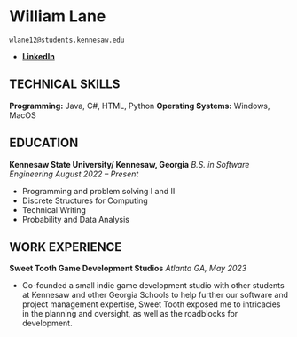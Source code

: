 # William Lane

```
wlane12@students.kennesaw.edu
```


- **[LinkedIn](www.linkedin.com/in/william-lane-703809321)**


## TECHNICAL SKILLS

**Programming:** Java, C#, HTML, Python
**Operating Systems:** Windows, MacOS

## EDUCATION

**Kennesaw State University/ Kennesaw, Georgia**
_B.S. in Software Engineering August 2022 – Present_

- Programming and problem solving I and II
- Discrete Structures for Computing
- Technical Writing
- Probability and Data Analysis

## WORK EXPERIENCE

**Sweet Tooth Game Development Studios**
_Atlanta GA, May 2023_

- Co-founded a small indie game development studio with other students at Kennesaw and other Georgia Schools to help further our software and project management expertise, Sweet Tooth exposed me to intricacies in the planning and oversight, as well as the roadblocks for development.
